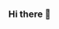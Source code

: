 ### Hi there 👋

<!--
**Furkanakguun/Furkanakguun** is a ✨ _special_ ✨ repository because its `README.md` (this file) appears on your GitHub profile.

Hello stranger!
I'm a creative software developer and tech Entrepreneur.

- 🔭 I’m currently working on solo developer, Freelancer
- 🌱 I’m currently learning web3 technologies and mobile app development
- 👯 I’m looking to collaborate on any web3 project that creative and offers a different solution
- 🤔 I’m looking for help with my mobile app projects.
- 💬 Ask me about nothing
- 📫 How to reach me: https://twitter.com/fakkkgun
- 😄 Pronouns: https://fakgun.com/
- ⚡ Fun fact: https://www.getnightin.com/
-->
